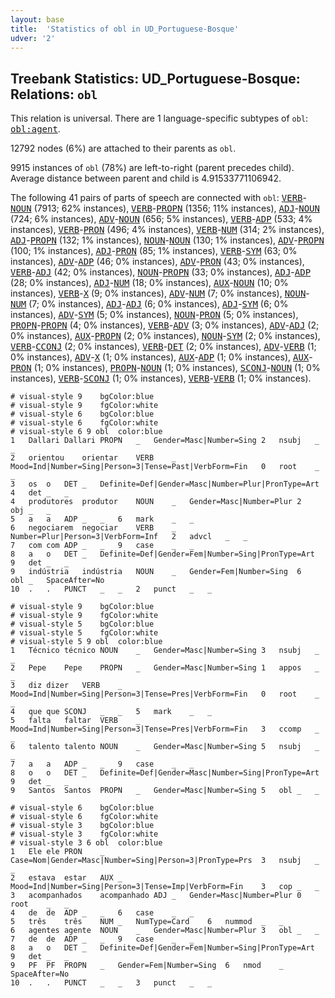 ```yaml
---
layout: base
title:  'Statistics of obl in UD_Portuguese-Bosque'
udver: '2'
---
```


## Treebank Statistics: UD_Portuguese-Bosque: Relations: `obl`

This relation is universal.
There are 1 language-specific subtypes of `obl`: <tt><a href="pt_bosque-dep-obl-agent.html">obl:agent</a></tt>.

12792 nodes (6%) are attached to their parents as `obl`.

9915 instances of `obl` (78%) are left-to-right (parent precedes child).
Average distance between parent and child is 4.91533771106942.

The following 41 pairs of parts of speech are connected with `obl`: <tt><a href="pt_bosque-pos-VERB.html">VERB</a></tt>-<tt><a href="pt_bosque-pos-NOUN.html">NOUN</a></tt> (7913; 62% instances), <tt><a href="pt_bosque-pos-VERB.html">VERB</a></tt>-<tt><a href="pt_bosque-pos-PROPN.html">PROPN</a></tt> (1356; 11% instances), <tt><a href="pt_bosque-pos-ADJ.html">ADJ</a></tt>-<tt><a href="pt_bosque-pos-NOUN.html">NOUN</a></tt> (724; 6% instances), <tt><a href="pt_bosque-pos-ADV.html">ADV</a></tt>-<tt><a href="pt_bosque-pos-NOUN.html">NOUN</a></tt> (656; 5% instances), <tt><a href="pt_bosque-pos-VERB.html">VERB</a></tt>-<tt><a href="pt_bosque-pos-ADP.html">ADP</a></tt> (533; 4% instances), <tt><a href="pt_bosque-pos-VERB.html">VERB</a></tt>-<tt><a href="pt_bosque-pos-PRON.html">PRON</a></tt> (496; 4% instances), <tt><a href="pt_bosque-pos-VERB.html">VERB</a></tt>-<tt><a href="pt_bosque-pos-NUM.html">NUM</a></tt> (314; 2% instances), <tt><a href="pt_bosque-pos-ADJ.html">ADJ</a></tt>-<tt><a href="pt_bosque-pos-PROPN.html">PROPN</a></tt> (132; 1% instances), <tt><a href="pt_bosque-pos-NOUN.html">NOUN</a></tt>-<tt><a href="pt_bosque-pos-NOUN.html">NOUN</a></tt> (130; 1% instances), <tt><a href="pt_bosque-pos-ADV.html">ADV</a></tt>-<tt><a href="pt_bosque-pos-PROPN.html">PROPN</a></tt> (100; 1% instances), <tt><a href="pt_bosque-pos-ADJ.html">ADJ</a></tt>-<tt><a href="pt_bosque-pos-PRON.html">PRON</a></tt> (85; 1% instances), <tt><a href="pt_bosque-pos-VERB.html">VERB</a></tt>-<tt><a href="pt_bosque-pos-SYM.html">SYM</a></tt> (63; 0% instances), <tt><a href="pt_bosque-pos-ADV.html">ADV</a></tt>-<tt><a href="pt_bosque-pos-ADP.html">ADP</a></tt> (46; 0% instances), <tt><a href="pt_bosque-pos-ADV.html">ADV</a></tt>-<tt><a href="pt_bosque-pos-PRON.html">PRON</a></tt> (43; 0% instances), <tt><a href="pt_bosque-pos-VERB.html">VERB</a></tt>-<tt><a href="pt_bosque-pos-ADJ.html">ADJ</a></tt> (42; 0% instances), <tt><a href="pt_bosque-pos-NOUN.html">NOUN</a></tt>-<tt><a href="pt_bosque-pos-PROPN.html">PROPN</a></tt> (33; 0% instances), <tt><a href="pt_bosque-pos-ADJ.html">ADJ</a></tt>-<tt><a href="pt_bosque-pos-ADP.html">ADP</a></tt> (28; 0% instances), <tt><a href="pt_bosque-pos-ADJ.html">ADJ</a></tt>-<tt><a href="pt_bosque-pos-NUM.html">NUM</a></tt> (18; 0% instances), <tt><a href="pt_bosque-pos-AUX.html">AUX</a></tt>-<tt><a href="pt_bosque-pos-NOUN.html">NOUN</a></tt> (10; 0% instances), <tt><a href="pt_bosque-pos-VERB.html">VERB</a></tt>-<tt><a href="pt_bosque-pos-X.html">X</a></tt> (9; 0% instances), <tt><a href="pt_bosque-pos-ADV.html">ADV</a></tt>-<tt><a href="pt_bosque-pos-NUM.html">NUM</a></tt> (7; 0% instances), <tt><a href="pt_bosque-pos-NOUN.html">NOUN</a></tt>-<tt><a href="pt_bosque-pos-NUM.html">NUM</a></tt> (7; 0% instances), <tt><a href="pt_bosque-pos-ADJ.html">ADJ</a></tt>-<tt><a href="pt_bosque-pos-ADJ.html">ADJ</a></tt> (6; 0% instances), <tt><a href="pt_bosque-pos-ADJ.html">ADJ</a></tt>-<tt><a href="pt_bosque-pos-SYM.html">SYM</a></tt> (6; 0% instances), <tt><a href="pt_bosque-pos-ADV.html">ADV</a></tt>-<tt><a href="pt_bosque-pos-SYM.html">SYM</a></tt> (5; 0% instances), <tt><a href="pt_bosque-pos-NOUN.html">NOUN</a></tt>-<tt><a href="pt_bosque-pos-PRON.html">PRON</a></tt> (5; 0% instances), <tt><a href="pt_bosque-pos-PROPN.html">PROPN</a></tt>-<tt><a href="pt_bosque-pos-PROPN.html">PROPN</a></tt> (4; 0% instances), <tt><a href="pt_bosque-pos-VERB.html">VERB</a></tt>-<tt><a href="pt_bosque-pos-ADV.html">ADV</a></tt> (3; 0% instances), <tt><a href="pt_bosque-pos-ADV.html">ADV</a></tt>-<tt><a href="pt_bosque-pos-ADJ.html">ADJ</a></tt> (2; 0% instances), <tt><a href="pt_bosque-pos-AUX.html">AUX</a></tt>-<tt><a href="pt_bosque-pos-PROPN.html">PROPN</a></tt> (2; 0% instances), <tt><a href="pt_bosque-pos-NOUN.html">NOUN</a></tt>-<tt><a href="pt_bosque-pos-SYM.html">SYM</a></tt> (2; 0% instances), <tt><a href="pt_bosque-pos-VERB.html">VERB</a></tt>-<tt><a href="pt_bosque-pos-CCONJ.html">CCONJ</a></tt> (2; 0% instances), <tt><a href="pt_bosque-pos-VERB.html">VERB</a></tt>-<tt><a href="pt_bosque-pos-DET.html">DET</a></tt> (2; 0% instances), <tt><a href="pt_bosque-pos-ADV.html">ADV</a></tt>-<tt><a href="pt_bosque-pos-VERB.html">VERB</a></tt> (1; 0% instances), <tt><a href="pt_bosque-pos-ADV.html">ADV</a></tt>-<tt><a href="pt_bosque-pos-X.html">X</a></tt> (1; 0% instances), <tt><a href="pt_bosque-pos-AUX.html">AUX</a></tt>-<tt><a href="pt_bosque-pos-ADP.html">ADP</a></tt> (1; 0% instances), <tt><a href="pt_bosque-pos-AUX.html">AUX</a></tt>-<tt><a href="pt_bosque-pos-PRON.html">PRON</a></tt> (1; 0% instances), <tt><a href="pt_bosque-pos-PROPN.html">PROPN</a></tt>-<tt><a href="pt_bosque-pos-NOUN.html">NOUN</a></tt> (1; 0% instances), <tt><a href="pt_bosque-pos-SCONJ.html">SCONJ</a></tt>-<tt><a href="pt_bosque-pos-NOUN.html">NOUN</a></tt> (1; 0% instances), <tt><a href="pt_bosque-pos-VERB.html">VERB</a></tt>-<tt><a href="pt_bosque-pos-SCONJ.html">SCONJ</a></tt> (1; 0% instances), <tt><a href="pt_bosque-pos-VERB.html">VERB</a></tt>-<tt><a href="pt_bosque-pos-VERB.html">VERB</a></tt> (1; 0% instances).


~~~ conllu
# visual-style 9	bgColor:blue
# visual-style 9	fgColor:white
# visual-style 6	bgColor:blue
# visual-style 6	fgColor:white
# visual-style 6 9 obl	color:blue
1	Dallari	Dallari	PROPN	_	Gender=Masc|Number=Sing	2	nsubj	_	_
2	orientou	orientar	VERB	_	Mood=Ind|Number=Sing|Person=3|Tense=Past|VerbForm=Fin	0	root	_	_
3	os	o	DET	_	Definite=Def|Gender=Masc|Number=Plur|PronType=Art	4	det	_	_
4	produtores	produtor	NOUN	_	Gender=Masc|Number=Plur	2	obj	_	_
5	a	a	ADP	_	_	6	mark	_	_
6	negociarem	negociar	VERB	_	Number=Plur|Person=3|VerbForm=Inf	2	advcl	_	_
7	com	com	ADP	_	_	9	case	_	_
8	a	o	DET	_	Definite=Def|Gender=Fem|Number=Sing|PronType=Art	9	det	_	_
9	indústria	indústria	NOUN	_	Gender=Fem|Number=Sing	6	obl	_	SpaceAfter=No
10	.	.	PUNCT	_	_	2	punct	_	_

~~~


~~~ conllu
# visual-style 9	bgColor:blue
# visual-style 9	fgColor:white
# visual-style 5	bgColor:blue
# visual-style 5	fgColor:white
# visual-style 5 9 obl	color:blue
1	Técnico	técnico	NOUN	_	Gender=Masc|Number=Sing	3	nsubj	_	_
2	Pepe	Pepe	PROPN	_	Gender=Masc|Number=Sing	1	appos	_	_
3	diz	dizer	VERB	_	Mood=Ind|Number=Sing|Person=3|Tense=Pres|VerbForm=Fin	0	root	_	_
4	que	que	SCONJ	_	_	5	mark	_	_
5	falta	faltar	VERB	_	Mood=Ind|Number=Sing|Person=3|Tense=Pres|VerbForm=Fin	3	ccomp	_	_
6	talento	talento	NOUN	_	Gender=Masc|Number=Sing	5	nsubj	_	_
7	a	a	ADP	_	_	9	case	_	_
8	o	o	DET	_	Definite=Def|Gender=Masc|Number=Sing|PronType=Art	9	det	_	_
9	Santos	Santos	PROPN	_	Gender=Masc|Number=Sing	5	obl	_	_

~~~


~~~ conllu
# visual-style 6	bgColor:blue
# visual-style 6	fgColor:white
# visual-style 3	bgColor:blue
# visual-style 3	fgColor:white
# visual-style 3 6 obl	color:blue
1	Ele	ele	PRON	_	Case=Nom|Gender=Masc|Number=Sing|Person=3|PronType=Prs	3	nsubj	_	_
2	estava	estar	AUX	_	Mood=Ind|Number=Sing|Person=3|Tense=Imp|VerbForm=Fin	3	cop	_	_
3	acompanhados	acompanhado	ADJ	_	Gender=Masc|Number=Plur	0	root	_	_
4	de	de	ADP	_	_	6	case	_	_
5	três	três	NUM	_	NumType=Card	6	nummod	_	_
6	agentes	agente	NOUN	_	Gender=Masc|Number=Plur	3	obl	_	_
7	de	de	ADP	_	_	9	case	_	_
8	a	o	DET	_	Definite=Def|Gender=Fem|Number=Sing|PronType=Art	9	det	_	_
9	PF	PF	PROPN	_	Gender=Fem|Number=Sing	6	nmod	_	SpaceAfter=No
10	.	.	PUNCT	_	_	3	punct	_	_

~~~


